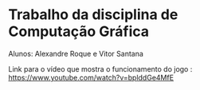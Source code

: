 # Trabalho da disciplina de Computação Gráfica

Alunos: Alexandre Roque e Vitor Santana

Link para o vídeo que mostra o funcionamento do jogo : https://www.youtube.com/watch?v=bplddGe4MfE

